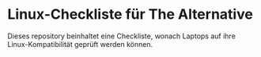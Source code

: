# Linux-Checkliste für The Alternative

Dieses repository beinhaltet eine Checkliste, wonach Laptops auf ihre Linux-Kompatibilität geprüft werden können.
